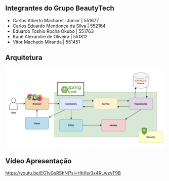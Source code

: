 ## Integrantes do Grupo BeautyTech

- Carlos Alberto Macharelli Junior | 551677
- Carlos Eduardo Mendonça da Silva | 552164
- Eduardo Toshio Rocha Okubo | 551763
- Kauê Alexandre de Oliveira | 551812
- Vitor Machado Miranda | 551451

## Arquitetura

![Diagrama de arquitetura do projeto BeautyTech WEB](./beautytechweb_architecture.png)

## Vídeo Apresentação

https://youtu.be/EG1vGsRShNI?si=HhXsr3x4RLwzvT9B
